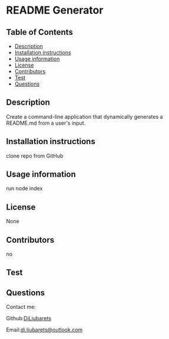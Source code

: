 

# README Generator



## Table of Contents
* [Description](#description)
* [Installation instructions](#installation)
* [Usage information](#usage)
* [License](#license)
* [Contributors](#contributors)
* [Test](#test)
* [Questions](#questions)

## Description
Create a command-line application that dynamically generates a README.md from a user's input.

## Installation instructions
clone repo from GitHub

## Usage information
run node index

## License
None

## Contributors
no

## Test


## Questions
Contact me:

Github:[DiLiubarets](https://github.com/DiLiubarets)

Email:[di.liubarets@outlook.com](https://github.com/DiLiubarets)

